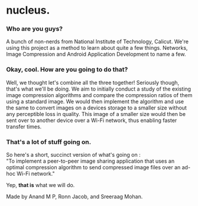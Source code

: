 # nucleus.

### Who are you guys? 

A bunch of non-nerds from National Institute of Technology, Calicut. We're using this project as a method to learn about quite a few things. Networks, Image Compression and Android Application Development to name a few. 

### Okay, cool. How are you going to do that? 

Well, we thought let's combine all the three together! Seriously though, that's what we'll be doing. We aim to initially conduct a study of the existing image compression algorithms and compare the compression ratios of them using a standard image. We would then implement the algorithm and use the same to convert images on a devices storage to a smaller size without any perceptible loss in quality. This image of a smaller size would then be sent over to another device over a Wi-Fi network, thus enabling faster transfer times.

### That's a lot of stuff going on. 

So here's a short, succinct version of what's going on :  
"To implement a peer-to-peer image sharing application that uses an optimal compression algorithm to send compressed image files over an ad-hoc Wi-Fi network."

Yep, **that is** what we will do.

Made by Anand M P, Ronn Jacob, and Sreeraag Mohan.
